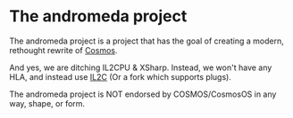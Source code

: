 # The andromeda project

The andromeda project is a project that has the goal of creating a modern, rethought rewrite of [Cosmos](https://github.com/CosmosOS/Cosmos).

And yes, we are ditching IL2CPU & XSharp. Instead, we won't have any HLA, and instead use [IL2C](https://github.com/kekyo/IL2C) (Or a fork which supports plugs).

The andromeda project is NOT endorsed by COSMOS/CosmosOS in any way, shape, or form.
